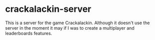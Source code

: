 # crackalackin-server
This is a server for the game Crackalackin. Although it doesn't use the server in the moment it may if I was to create a multiplayer and leaderboards features.
